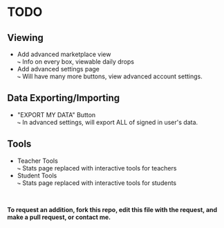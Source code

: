 # **TODO**

## Viewing
- Add advanced marketplace view</br>
 `↪` Info on every box, viewable daily drops
- Add advanced settings page</br>
 `↪` Will have many more buttons, view advanced account settings.
## Data Exporting/Importing
- "EXPORT MY DATA" Button </br>
 `↪` In advanced settings, will export ALL of signed in user's data.
## Tools
- Teacher Tools</br>
 `↪` Stats page replaced with interactive tools for teachers
- Student Tools</br>
 `↪` Stats page replaced with interactive tools for students

</br>

**To request an addition, fork this repo, edit this file with the request, and make a pull request, or contact me.**
